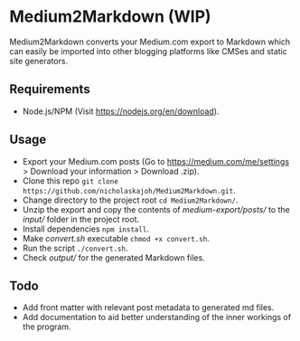 # Medium2Markdown (WIP)
Medium2Markdown converts your Medium.com export to Markdown which can easily be imported into other blogging platforms like CMSes and static site generators.

## Requirements
- Node.js/NPM (Visit https://nodejs.org/en/download).

## Usage
- Export your Medium.com posts (Go to https://medium.com/me/settings > Download your information > Download .zip).
- Clone this repo `git clone https://github.com/nicholaskajoh/Medium2Markdown.git`.
- Change directory to the project root `cd Medium2Markdown/`.
- Unzip the export and copy the contents of _medium-export/posts/_ to the _input/_ folder in the project root.
- Install dependencies `npm install`.
- Make _convert.sh_ executable `chmod +x convert.sh`.
- Run the script `./convert.sh`.
- Check _output/_ for the generated Markdown files.

## Todo
- Add front matter with relevant post metadata to generated md files.
- Add documentation to aid better understanding of the inner workings of the program.